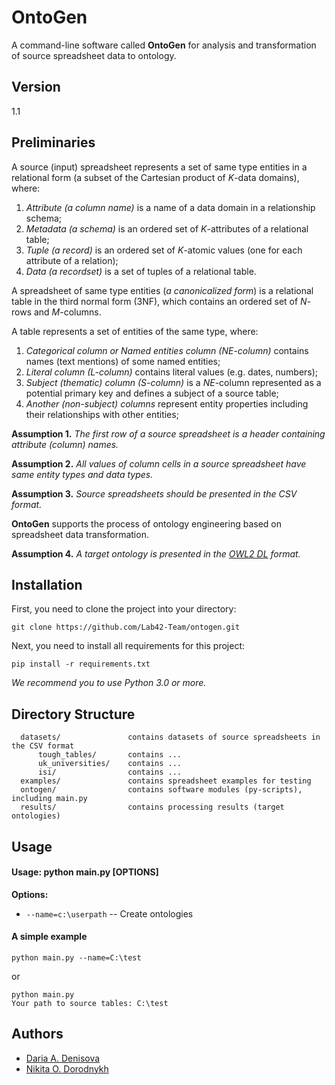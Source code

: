 # OntoGen
A command-line software called **OntoGen** for analysis and transformation of source spreadsheet data to ontology.

## Version

1.1

## Preliminaries

A source (input) spreadsheet represents a set of same type entities in a relational form (a subset of the Cartesian product of *K*-data domains), where:
1.	*Attribute (a column name)* is a name of a data domain in a relationship schema;
2.	*Metadata (a schema)* is an ordered set of *K*-attributes of a relational table;
3.	*Tuple (a record)* is an ordered set of *K*-atomic values (one for each attribute of a relation);
4.	*Data (a recordset)* is a set of tuples of a relational table.

A spreadsheet of same type entities (*a canonicalized form*) is a relational table in the third normal form (3NF), which contains an ordered set of *N*-rows and *M*-columns.

A table represents a set of entities of the same type, where:
1.	*Categorical column or Named entities column (NE-column)* contains names (text mentions) of some named entities;
2.	*Literal column (L-column)* contains literal values (e.g. dates, numbers);
3.	*Subject (thematic) column (S-column)* is a *NE*-column represented as a potential primary key and defines a subject of a source table;
4.	*Another (non-subject) columns* represent entity properties including their relationships with other entities;

**Assumption 1.** *The first row of a source spreadsheet is a header containing attribute (column) names.*

**Assumption 2.** *All values of column cells in a source spreadsheet have same entity types and data types.*

**Assumption 3.** *Source spreadsheets should be presented in the CSV format.*

**OntoGen** supports the process of ontology engineering based on spreadsheet data transformation.

**Assumption 4.** *A target ontology is presented in the [OWL2 DL](https://www.w3.org/TR/owl2-overview/) format.*

## Installation

First, you need to clone the project into your directory:

```
git clone https://github.com/Lab42-Team/ontogen.git
```

Next, you need to install all requirements for this project:

```
pip install -r requirements.txt
```

*We recommend you to use Python 3.0 or more.*

## Directory Structure

      datasets/               contains datasets of source spreadsheets in the CSV format
          tough_tables/       contains ...
          uk_universities/    contains ...
          isi/                contains ...
      examples/               contains spreadsheet examples for testing
      ontogen/                contains software modules (py-scripts), including main.py
      results/                contains processing results (target ontologies)

## Usage

#### Usage: python main.py [OPTIONS]
**Options:**
- `--name=c:\userpath` -- Create ontologies
#### A simple example
```
python main.py --name=C:\test
```
or

```
python main.py
Your path to source tables: C:\test
```

## Authors

* [Daria A. Denisova](mailto:daryalich@mail.ru)
* [Nikita O. Dorodnykh](mailto:tualatin32@mail.ru)